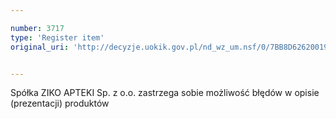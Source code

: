 ```yaml
---

number: 3717
type: 'Register item'
original_uri: 'http://decyzje.uokik.gov.pl/nd_wz_um.nsf/0/7BB8D62620019DCAC1257A790034CBE3?OpenDocument'


---
```


Spółka ZIKO APTEKI Sp. z o.o. zastrzega sobie możliwość błędów w opisie (prezentacji) produktów
